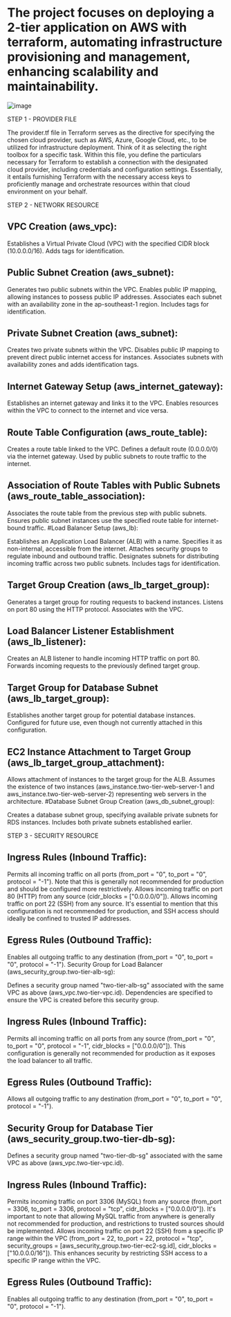 #  The project focuses on deploying a 2-tier application on AWS with terraform, automating infrastructure provisioning and management, enhancing scalability and maintainability.


![image](https://github.com/Cmieytee/TERRAFORM/assets/129941983/fa95f71e-9f80-4852-89d9-946459b8f353)


STEP 1 - PROVIDER FILE

The provider.tf file in Terraform serves as the directive for specifying the chosen cloud provider, such as AWS, Azure, Google Cloud, etc., to be utilized for infrastructure deployment. Think of it as selecting the right toolbox for a specific task.
Within this file, you define the particulars necessary for Terraform to establish a connection with the designated cloud provider, including credentials and configuration settings. Essentially, it entails furnishing Terraform with the necessary access keys to proficiently manage and orchestrate resources within that cloud environment on your behalf.

STEP 2 - NETWORK RESOURCE 

## VPC Creation (aws_vpc):

Establishes a Virtual Private Cloud (VPC) with the specified CIDR block (10.0.0.0/16).
Adds tags for identification.

## Public Subnet Creation (aws_subnet):

Generates two public subnets within the VPC.
Enables public IP mapping, allowing instances to possess public IP addresses.
Associates each subnet with an availability zone in the ap-southeast-1 region.
Includes tags for identification.

## Private Subnet Creation (aws_subnet):

Creates two private subnets within the VPC.
Disables public IP mapping to prevent direct public internet access for instances.
Associates subnets with availability zones and adds identification tags.

## Internet Gateway Setup (aws_internet_gateway):
Establishes an internet gateway and links it to the VPC.
Enables resources within the VPC to connect to the internet and vice versa.

## Route Table Configuration (aws_route_table):

Creates a route table linked to the VPC.
Defines a default route (0.0.0.0/0) via the internet gateway.
Used by public subnets to route traffic to the internet.

## Association of Route Tables with Public Subnets (aws_route_table_association):

Associates the route table from the previous step with public subnets.
Ensures public subnet instances use the specified route table for internet-bound traffic.
#Load Balancer Setup (aws_lb):

Establishes an Application Load Balancer (ALB) with a name.
Specifies it as non-internal, accessible from the internet.
Attaches security groups to regulate inbound and outbound traffic.
Designates subnets for distributing incoming traffic across two public subnets.
Includes tags for identification.
## Target Group Creation (aws_lb_target_group):

Generates a target group for routing requests to backend instances.
Listens on port 80 using the HTTP protocol.
Associates with the VPC.
## Load Balancer Listener Establishment (aws_lb_listener):

Creates an ALB listener to handle incoming HTTP traffic on port 80.
Forwards incoming requests to the previously defined target group.
## Target Group for Database Subnet (aws_lb_target_group):

Establishes another target group for potential database instances.
Configured for future use, even though not currently attached in this configuration.
## EC2 Instance Attachment to Target Group (aws_lb_target_group_attachment):

Allows attachment of instances to the target group for the ALB.
Assumes the existence of two instances (aws_instance.two-tier-web-server-1 and aws_instance.two-tier-web-server-2) representing web servers in the architecture.
#Database Subnet Group Creation (aws_db_subnet_group):

Creates a database subnet group, specifying available private subnets for RDS instances.
Includes both private subnets established earlier.

STEP 3 - SECURITY RESOURCE

## Ingress Rules (Inbound Traffic):

Permits all incoming traffic on all ports (from_port = "0", to_port = "0", protocol = "-1"). Note that this is generally not recommended for production and should be configured more restrictively.
Allows incoming traffic on port 80 (HTTP) from any source (cidr_blocks = ["0.0.0.0/0"]).
Allows incoming traffic on port 22 (SSH) from any source. It's essential to mention that this configuration is not recommended for production, and SSH access should ideally be confined to trusted IP addresses.
## Egress Rules (Outbound Traffic):

Enables all outgoing traffic to any destination (from_port = "0", to_port = "0", protocol = "-1").
Security Group for Load Balancer (aws_security_group.two-tier-alb-sg):

Defines a security group named "two-tier-alb-sg" associated with the same VPC as above (aws_vpc.two-tier-vpc.id). Dependencies are specified to ensure the VPC is created before this security group.

## Ingress Rules (Inbound Traffic):

Permits all incoming traffic on all ports from any source (from_port = "0", to_port = "0", protocol = "-1", cidr_blocks = ["0.0.0.0/0"]). This configuration is generally not recommended for production as it exposes the load balancer to all traffic.
## Egress Rules (Outbound Traffic):

Allows all outgoing traffic to any destination (from_port = "0", to_port = "0", protocol = "-1").
## Security Group for Database Tier (aws_security_group.two-tier-db-sg):

Defines a security group named "two-tier-db-sg" associated with the same VPC as above (aws_vpc.two-tier-vpc.id).

## Ingress Rules (Inbound Traffic):

Permits incoming traffic on port 3306 (MySQL) from any source (from_port = 3306, to_port = 3306, protocol = "tcp", cidr_blocks = ["0.0.0.0/0"]). It's important to note that allowing MySQL traffic from anywhere is generally not recommended for production, and restrictions to trusted sources should be implemented.
Allows incoming traffic on port 22 (SSH) from a specific IP range within the VPC (from_port = 22, to_port = 22, protocol = "tcp", security_groups = [aws_security_group.two-tier-ec2-sg.id], cidr_blocks = ["10.0.0.0/16"]). This enhances security by restricting SSH access to a specific IP range within the VPC.

## Egress Rules (Outbound Traffic):

Enables all outgoing traffic to any destination (from_port = "0", to_port = "0", protocol = "-1").

